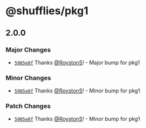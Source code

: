 # @shufflies/pkg1

## 2.0.0
### Major Changes



- [`5905e8f`](https://github.com/RoystonS/chset1/commit/5905e8fd74f580e11662f48bbcf0caa86e27062c) Thanks [@RoystonS](https://github.com/RoystonS)! - Major bump for pkg1


### Minor Changes



- [`5905e8f`](https://github.com/RoystonS/chset1/commit/5905e8fd74f580e11662f48bbcf0caa86e27062c) Thanks [@RoystonS](https://github.com/RoystonS)! - Minor bump for pkg1


### Patch Changes



- [`5905e8f`](https://github.com/RoystonS/chset1/commit/5905e8fd74f580e11662f48bbcf0caa86e27062c) Thanks [@RoystonS](https://github.com/RoystonS)! - Minor bump for pkg1
